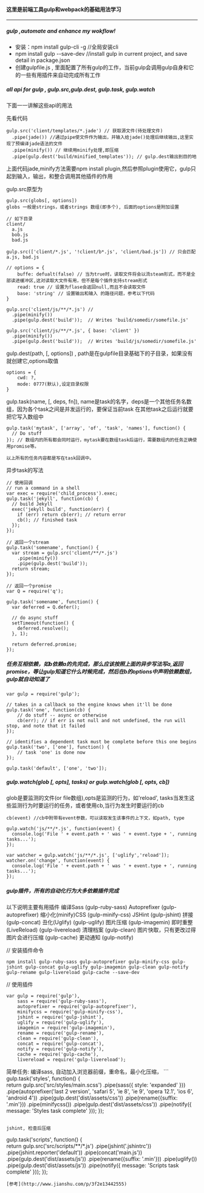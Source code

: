 #### 这里是前端工具gulp和webpack的基础用法学习
----

##### gulp ,automate and enhance my wokflow!
* 安装：npm install gulp-cli -g //全局安装cli
* npm install gulp --save-dev //install gulp in current project, and save detail in package.json
* 创建gulpfile.js , 里面配置了所有gulp的工作，当前gulp会调用gulp自身和它的一些有用插件来自动完成所有工作

##### all api for gulp , gulp.src,gulp.dest, gulp.task, gulp.watch

下面一一讲解这些api的用法

先看代码
```
gulp.src('client/templates/*.jade') // 获取源文件(待处理文件)
  .pipe(jade()) //通过pipe使文件作为输出，并输入给jade()处理后继续输出,这里实现了预编译jade语法的文件
  .pipe(minify()) // 继续用minify处理,即压缩
  .pipe(gulp.dest('build/minified_templates')); // gulp.dest输出到目的地
```
上面代码jade,minify方法需要npm install plugin,然后参照plugin使用它，gulp只起到输入，输出，和整合调用其他插件的作用

gulp.src原型为
```
gulp.src(globs[, options]) 
globs 一般是strings，或者strings 数组(即多个), 后面的options是附加设置

// 如下目录
client/
  a.js
  bob.js
  bad.js

gulp.src(['client/*.js', '!client/b*.js', 'client/bad.js']) // 只会匹配a.js, bad.js

// options = {
	buffe: defualt(false) // 当为true时，读取文件将会以流steam形式，而不是全部读进缓冲区,这对读取大文件有用，但不是每个插件支持stream形式
	read: true // 设置为flase会返回null,而且不会读取文件
	base: 'string' // 设置输出和输入 的路径问题，参考以下代码
}

gulp.src('client/js/**/*.js') // 
  .pipe(minify())
  .pipe(gulp.dest('build'));  // Writes 'build/somedir/somefile.js'

gulp.src('client/js/**/*.js', { base: 'client' })
  .pipe(minify())
  .pipe(gulp.dest('build'));  // Writes 'build/js/somedir/somefile.js'
```

gulp.dest(path, [, options]) , path是在gulpfile目录基础下的子目录，如果没有就创建它,options取值
```
options = {
	cwd: ?,
	mode: 0777(默认),设定目录权限
}
```

gulp.task(name, [, deps, fn]), name是task的名字，deps是一个其他任务名数组，因为各个task之间是并发运行的，要保证当前task 在其他task之后运行就要把它写入数组中

```
gulp.task('mytask', ['array', 'of', 'task', 'names'], function() {
  // Do stuff
}); // 数组内的所有都会同时运行，mytask要在数组task后运行，需要数组内的任务正确使用promise等。

以上所有的任务内容都是写在task回调中。
```

异步task的写法
```
// 使用回调
// run a command in a shell
var exec = require('child_process').exec;
gulp.task('jekyll', function(cb) {
  // build Jekyll
  exec('jekyll build', function(err) {
    if (err) return cb(err); // return error
    cb(); // finished task
  });
});

// 返回一个stream
gulp.task('somename', function() {
  var stream = gulp.src('client/**/*.js')
    .pipe(minify())
    .pipe(gulp.dest('build'));
  return stream;
});

// 返回一个promise
var Q = require('q');

gulp.task('somename', function() {
  var deferred = Q.defer();

  // do async stuff
  setTimeout(function() {
    deferred.resolve();
  }, 1);

  return deferred.promise;
});

```

##### 任务互相依赖，如b依赖a的先完成，那么应该按照上面的异步写法写a,返回promise，等让gulp知道它什么时候完成，然后在b的options中声明依赖数组，gulp就自动知道了

```
var gulp = require('gulp');

// takes in a callback so the engine knows when it'll be done
gulp.task('one', function(cb) {
    // do stuff -- async or otherwise
    cb(err); // if err is not null and not undefined, the run will stop, and note that it failed
});

// identifies a dependent task must be complete before this one begins
gulp.task('two', ['one'], function() {
    // task 'one' is done now
});

gulp.task('default', ['one', 'two']);
```

##### gulp.watch(glob [, opts], tasks) or gulp.watch(glob [, opts, cb])

glob是要监测的文件(or file数组),opts是监测的行为，如'reload', tasks当发生这些监测行为时要运行的任务，或者使用cb,当行为发生时要运行的cb

```
cb(event) //cb中附带有event参数，可以读取发生该事件的上下文，如path, type

gulp.watch('js/**/*.js', function(event) {
  console.log('File ' + event.path + ' was ' + event.type + ', running tasks...');
});

var watcher = gulp.watch('js/**/*.js', ['uglify','reload']);
watcher.on('change', function(event) {
  console.log('File ' + event.path + ' was ' + event.type + ', running tasks...');
});
```

##### gulp插件，所有的自动化行为大多依赖插件完成

以下说明主要有用插件
编译Sass (gulp-ruby-sass)
Autoprefixer (gulp-autoprefixer)
缩小化(minify)CSS (gulp-minify-css)
JSHint (gulp-jshint)
拼接 (gulp-concat)
丑化(Uglify) (gulp-uglify)
图片压缩 (gulp-imagemin)
即时重整(LiveReload) (gulp-livereload)
清理档案 (gulp-clean)
图片快取，只有更改过得图片会进行压缩 (gulp-cache)
更动通知 (gulp-notify)

// 安装插件命令
```
npm install gulp-ruby-sass gulp-autoprefixer gulp-minify-css gulp-jshint gulp-concat gulp-uglify gulp-imagemin gulp-clean gulp-notify gulp-rename gulp-livereload gulp-cache --save-dev
```

// 使用插件
```
var gulp = require('gulp'),  
    sass = require('gulp-ruby-sass'),
    autoprefixer = require('gulp-autoprefixer'),
    minifycss = require('gulp-minify-css'),
    jshint = require('gulp-jshint'),
    uglify = require('gulp-uglify'),
    imagemin = require('gulp-imagemin'),
    rename = require('gulp-rename'),
    clean = require('gulp-clean'),
    concat = require('gulp-concat'),
    notify = require('gulp-notify'),
    cache = require('gulp-cache'),
    livereload = require('gulp-livereload');
```

简单任务: 编译sass, 自动加入浏览器前缀，重命名，最小化压缩， ```
gulp.task('styles', function() {  
  return gulp.src('src/styles/main.scss')
    .pipe(sass({ style: 'expanded' }))
    .pipe(autoprefixer('last 2 version', 'safari 5', 'ie 8', 'ie 9', 'opera 12.1', 'ios 6', 'android 4'))
    .pipe(gulp.dest('dist/assets/css'))
    .pipe(rename({suffix: '.min'}))
    .pipe(minifycss())
    .pipe(gulp.dest('dist/assets/css'))
    .pipe(notify({ message: 'Styles task complete' }));
});
```

jshint, 检查后压缩
```
gulp.task('scripts', function() {  
return gulp.src('src/scripts/**/*.js')
 .pipe(jshint('.jshintrc'))
 .pipe(jshint.reporter('default'))
 .pipe(concat('main.js'))
 .pipe(gulp.dest('dist/assets/js'))
 .pipe(rename({suffix: '.min'}))
 .pipe(uglify())
 .pipe(gulp.dest('dist/assets/js'))
 .pipe(notify({ message: 'Scripts task complete' }));
});
```
[参考](http://www.jianshu.com/p/3f2e13442555)

